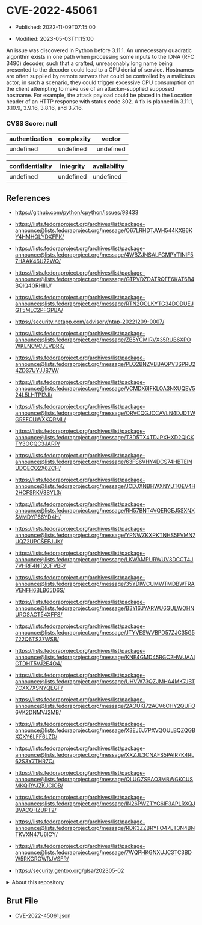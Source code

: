 # CVE-2022-45061

- Published: 2022-11-09T07:15:00

- Modified: 2023-05-03T11:15:00

An issue was discovered in Python before 3.11.1. An unnecessary quadratic algorithm exists in one path when processing some inputs to the IDNA (RFC 3490) decoder, such that a crafted, unreasonably long name being presented to the decoder could lead to a CPU denial of service. Hostnames are often supplied by remote servers that could be controlled by a malicious actor; in such a scenario, they could trigger excessive CPU consumption on the client attempting to make use of an attacker-supplied supposed hostname. For example, the attack payload could be placed in the Location header of an HTTP response with status code 302. A fix is planned in 3.11.1, 3.10.9, 3.9.16, 3.8.16, and 3.7.16.

### CVSS Score: **null**

| authentication | complexity | vector |
| --- | --- | --- |
| undefined | undefined | undefined |

| confidentiality | integrity | availability |
| --- | --- | --- |
| undefined | undefined | undefined |

## References

* https://github.com/python/cpython/issues/98433

* https://lists.fedoraproject.org/archives/list/package-announce@lists.fedoraproject.org/message/O67LRHDTJWH544KXB6KY4HMHQLYDXFPK/

* https://lists.fedoraproject.org/archives/list/package-announce@lists.fedoraproject.org/message/4WBZJNSALFGMPYTINIF57HAAK46U72WQ/

* https://lists.fedoraproject.org/archives/list/package-announce@lists.fedoraproject.org/message/GTPVDZDATRQFE6KAT6B4BQIQ4GRHIIIJ/

* https://lists.fedoraproject.org/archives/list/package-announce@lists.fedoraproject.org/message/RTN2OOLKYTG34DODUEJGT5MLC2PFGPBA/

* https://security.netapp.com/advisory/ntap-20221209-0007/

* https://lists.fedoraproject.org/archives/list/package-announce@lists.fedoraproject.org/message/ZB5YCMIRVX35RUB6XPOWKENCVCJEVDRK/

* https://lists.fedoraproject.org/archives/list/package-announce@lists.fedoraproject.org/message/PLQ2BNZVBBAQPV3SPRU24ZD37UYJJS7W/

* https://lists.fedoraproject.org/archives/list/package-announce@lists.fedoraproject.org/message/VCMDX6IFKLOA3NXUQEV524L5LHTPI2JI/

* https://lists.fedoraproject.org/archives/list/package-announce@lists.fedoraproject.org/message/ORVCQGJCCAVLN4DJDTWGREFCUWXKQRML/

* https://lists.fedoraproject.org/archives/list/package-announce@lists.fedoraproject.org/message/T3D5TX4TDJPXHXD2QICKTY3OCQC3JARP/

* https://lists.fedoraproject.org/archives/list/package-announce@lists.fedoraproject.org/message/63FS6VHY4DCS74HBTEINUDOECQ2X6ZCH/

* https://lists.fedoraproject.org/archives/list/package-announce@lists.fedoraproject.org/message/JCDJXNBHWXNYUTOEV4H2HCFSRKV3SYL3/

* https://lists.fedoraproject.org/archives/list/package-announce@lists.fedoraproject.org/message/RH57BNT4VQERGEJ5SXNXSVMDYP66YD4H/

* https://lists.fedoraproject.org/archives/list/package-announce@lists.fedoraproject.org/message/YPNWZKXPKTNHS5FVMN7UQZ2UPCSEFJUK/

* https://lists.fedoraproject.org/archives/list/package-announce@lists.fedoraproject.org/message/LKWAMPURWUV3DCCT4J7VHRF4NT2CFVBR/

* https://lists.fedoraproject.org/archives/list/package-announce@lists.fedoraproject.org/message/35YDIWCUMWTMDBWFRAVENFH6BLB65D6S/

* https://lists.fedoraproject.org/archives/list/package-announce@lists.fedoraproject.org/message/B3YI6JYARWU6GULWOHNUROSACT54XFFS/

* https://lists.fedoraproject.org/archives/list/package-announce@lists.fedoraproject.org/message/JTYVESWVBPD57ZJC35G5722Q6TS37WSB/

* https://lists.fedoraproject.org/archives/list/package-announce@lists.fedoraproject.org/message/KNE4GMD45RGC2HWUAAIGTDHT5VJ2E4O4/

* https://lists.fedoraproject.org/archives/list/package-announce@lists.fedoraproject.org/message/UHVW73QZJMHA4MK7JBT7CXX7XSNYQEGF/

* https://lists.fedoraproject.org/archives/list/package-announce@lists.fedoraproject.org/message/2AOUKI72ACV6CHY2QUFO6VK2DNMVJ2MB/

* https://lists.fedoraproject.org/archives/list/package-announce@lists.fedoraproject.org/message/X3EJ6J7PXVQOULBQZQGBXCXY6LFF6LZD/

* https://lists.fedoraproject.org/archives/list/package-announce@lists.fedoraproject.org/message/XXZJL3CNAFS5PAIR7K4RL62S3Y7THR7O/

* https://lists.fedoraproject.org/archives/list/package-announce@lists.fedoraproject.org/message/QLUGZSEAO3MBWGKCUSMKQIRYJZKJCIOB/

* https://lists.fedoraproject.org/archives/list/package-announce@lists.fedoraproject.org/message/IN26PWZTYG6IF3APLRXQJBVACQHZUPT2/

* https://lists.fedoraproject.org/archives/list/package-announce@lists.fedoraproject.org/message/RDK3ZZBRYFO47ET3N4BNTKVXN47U6ICY/

* https://lists.fedoraproject.org/archives/list/package-announce@lists.fedoraproject.org/message/7WQPHKGNXUJC3TC3BDW5RKGROWRJVSFR/

* https://security.gentoo.org/glsa/202305-02

<details>
<summary>About this repository</summary> 

  This repository is part of the project [Live Hack CVE](https://github.com/Live-Hack-CVE). Main website can be found [www.live-hack.org](https://www.live-hack.org) 
  
  Made by [Sn0wAlice](https://github.com/Sn0wAlice) for the people that care about security and need to have a feed of the latest CVEs. Hope you enjoy it, don't forget to star the repo and follow me on [Twitter](https://twitter.com/Sn0wAlice) and [Github](https://github.com/Sn0wAlice). And that is my [personnal website](https://www.alice-snow.me/)

  - [Home Page](https://github.com/Live-Hack-CVE)
  - [Framework](https://github.com/Live-Hack-CVE/cve-framework)
  - [CVE database](https://github.com/Live-Hack-CVE/full_database)
  - [Changelog](https://github.com/Live-Hack-CVE/Changelog)
</details>

## Brut File

* [CVE-2022-45061.json](https://raw.githubusercontent.com/Live-Hack-CVE/full_database/main/cves/2022/CVE-2022-45061.json)

